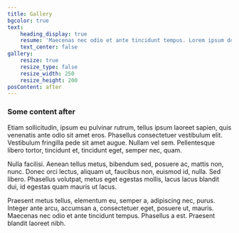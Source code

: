 ```yaml
---
title: Gallery
bgcolor: true
text:
    heading_display: true
    resume: 'Maecenas nec odio et ante tincidunt tempus. Lorem ipsum dolor sit amet, consectetuer adipiscing elit. Sed cursus turpis vitae tortor.'
    text_center: false
gallery:
    resize: true
    resize_type: false
    resize_width: 250
    resize_height: 200
posContent: after
---
```


### Some content after

Etiam sollicitudin, ipsum eu pulvinar rutrum, tellus ipsum laoreet sapien, quis venenatis ante odio sit amet eros. Phasellus consectetuer vestibulum elit. Vestibulum fringilla pede sit amet augue. Nullam vel sem. Pellentesque libero tortor, tincidunt et, tincidunt eget, semper nec, quam.

Nulla facilisi. Aenean tellus metus, bibendum sed, posuere ac, mattis non, nunc. Donec orci lectus, aliquam ut, faucibus non, euismod id, nulla. Sed libero. Phasellus volutpat, metus eget egestas mollis, lacus lacus blandit dui, id egestas quam mauris ut lacus.

Praesent metus tellus, elementum eu, semper a, adipiscing nec, purus. Integer ante arcu, accumsan a, consectetuer eget, posuere ut, mauris. Maecenas nec odio et ante tincidunt tempus. Phasellus a est. Praesent blandit laoreet nibh.